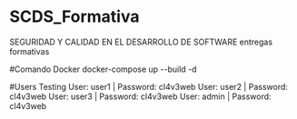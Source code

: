 # SCDS_Formativa
SEGURIDAD Y CALIDAD EN EL DESARROLLO DE SOFTWARE entregas formativas

#Comando Docker
docker-compose up --build -d

#Users Testing
User: user1 | Password: cl4v3web
User: user2 | Password: cl4v3web
User: user3 | Password: cl4v3web
User: admin | Password: cl4v3web